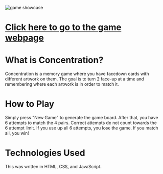 ![game showcase](./images/game.png)

# [Click here to go to the game webpage](https://farisabdulsalam.github.io/concentration)

# What is Concentration?
Concentration is a memory game where you have facedown cards with different artwork on them. The goal is to turn 2 face-up at a time and remembering where each artwork is in order to match it.

# How to Play
Simply press "New Game" to generate the game board. After that, you have 6 attempts to match the 4 pairs. Correct attempts do not count towards the 6 attempt limit. If you use up all 6 attempts, you lose the game. If you match all, you win!

# Technologies Used
This was written in HTML, CSS, and JavaScript.